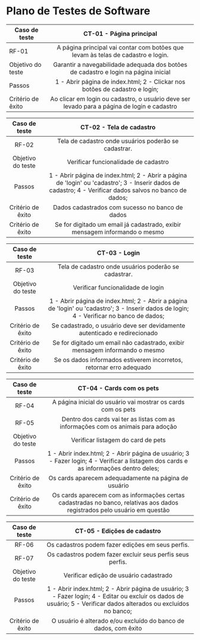 # Plano de Testes de Software


|   Caso de teste    |                                   CT-01 - Página principal                                  |
|--------------------|:-------------------------------------------------------------------------------------------:|
| RF-01              | A página principal vai contar com botões que levam às telas de cadastro e login.            |
| Objetivo do teste  | Garantir a navegabilidade adequada dos botões de cadastro e login na página inicial         |
| Passos             | 1 - Abrir página de index.html; 2 - Clickar nos botões de cadastro e login;                 |
| Critério de êxito  | Ao clicar em login ou cadastro, o usuário deve ser levado para a página de login e cadastro |


|   Caso de teste   |                                                                  CT-02 - Tela de cadastro                                                                 |
|:-----------------:|:---------------------------------------------------------------------------------------------------------------------------------------------------------:|
| RF-02             | Tela de cadastro onde usuários poderão se cadastrar.                                                                                                      |
| Objetivo do teste | Verificar funcionalidade de cadastro                                                                                                                      |
| Passos            | 1 - Abrir página de index.html; 2 - Abrir a página de 'login' ou 'cadastro'; 3 - Inserir dados de cadastro; 4 - Verificar dados salvos no banco de dados; |
| Critério de êxito | Dados cadastrados com sucesso no banco de dados                                                                                                           |
| Critério de êxito | Se for digitado um email já cadastrado, exibir mensagem informando o mesmo                                                                                |


|   Caso de teste   |                                                               CT-03 - Login                                                               |
|:-----------------:|:-----------------------------------------------------------------------------------------------------------------------------------------:|
| RF-03             | Tela de cadastro onde usuários poderão se cadastrar.                                                                                      |
| Objetivo do teste | Verificar funcionalidade de login                                                                                                         |
| Passos            | 1 - Abrir página de index.html; 2 - Abrir a página de 'login' ou 'cadastro'; 3 - Inserir dados de login; 4 - Verificar no banco de dados; |
| Critério de êxito | Se cadastrado, o usuário deve ser devidamente autenticado e redirecionado                                                                 |
| Critério de êxito | Se for digitado um email não cadastrado, exibir mensagem informando o mesmo                                                               |
| Critério de êxito | Se os dados informados estiverem incorretos, retornar erro adequado                                                                       |


|   Caso de teste   |                                                 CT-04 - Cards com os pets                                                                 |
|:-----------------:|:-----------------------------------------------------------------------------------------------------------------------------------------:|
| RF-04             | A página inicial do usuário vai mostrar os cards com os pets                                                                              |
| RF-05             | Dentro dos cards vai ter as listas com as informações com os animais para adoção                                                          |
| Objetivo do teste | Verificar listagem do card de pets                                                                                                        |
| Passos            | 1 - Abrir index.html; 2 - Abrir página de usuário; 3 - Fazer login; 4 - Verificar a listagem dos cards e as informações dentro deles;     |
| Critério de êxito | Os cards aparecem adequadamente na página de usuário                                                                                      |
| Critério de êxito | Os cards aparecem com as informações certas cadastradas no banco, relativas aos dados registrados pelo usuário em questão                 |


|   Caso de teste   |                                                                     CT-05 - Edições de cadastro                                                                     |
|:-----------------:|:-------------------------------------------------------------------------------------------------------------------------------------------------------------------:|
| RF-06             | Os cadastros podem fazer edições em seus perfis.                                                                                                                    |
| RF-07             | Os cadastros podem fazer excluir seus perfis seus perfis.                                                                                                           |
| Objetivo do teste | Verificar edição de usuário cadastrado                                                                                                                              |
| Passos            | 1 - Abrir index.html; 2 - Abrir página de usuário; 3 - Fazer login; 4 - Editar ou excluir os dados de usuário; 5 - Verificar dados alterados ou excluídos no banco; |
| Critério de êxito | O usuário é alterado e/ou excluído do banco de dados, com êxito                                                                                                     |